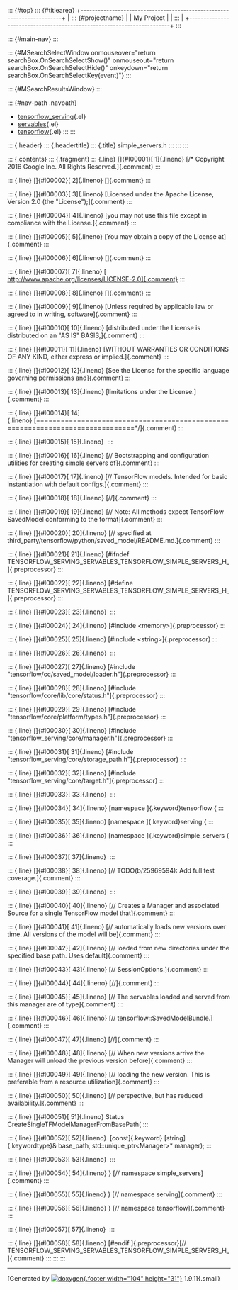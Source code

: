 ::: {#top}
::: {#titlearea}
+-----------------------------------------------------------------------+
| ::: {#projectname}                                                    |
| My Project                                                            |
| :::                                                                   |
+-----------------------------------------------------------------------+
:::

::: {#main-nav}
:::

::: {#MSearchSelectWindow onmouseover="return searchBox.OnSearchSelectShow()" onmouseout="return searchBox.OnSearchSelectHide()" onkeydown="return searchBox.OnSearchSelectKey(event)"}
:::

::: {#MSearchResultsWindow}
:::

::: {#nav-path .navpath}
-   [tensorflow\_serving](dir_bbc8937306723ff096d79d77f4a73363.html){.el}
-   [servables](dir_e240d895a087fc4ce46e8f4c52318018.html){.el}
-   [tensorflow](dir_143c99ffaf6c8b3b63b06c22e49d7998.html){.el}
:::
:::

::: {.header}
::: {.headertitle}
::: {.title}
simple\_servers.h
:::
:::
:::

::: {.contents}
::: {.fragment}
::: {.line}
[]{#l00001}[ 1]{.lineno} [/\* Copyright 2016 Google Inc. All Rights
Reserved.]{.comment}
:::

::: {.line}
[]{#l00002}[ 2]{.lineno} []{.comment}
:::

::: {.line}
[]{#l00003}[ 3]{.lineno} [Licensed under the Apache License, Version 2.0
(the \"License\");]{.comment}
:::

::: {.line}
[]{#l00004}[ 4]{.lineno} [you may not use this file except in compliance
with the License.]{.comment}
:::

::: {.line}
[]{#l00005}[ 5]{.lineno} [You may obtain a copy of the License
at]{.comment}
:::

::: {.line}
[]{#l00006}[ 6]{.lineno} []{.comment}
:::

::: {.line}
[]{#l00007}[ 7]{.lineno} [
http://www.apache.org/licenses/LICENSE-2.0]{.comment}
:::

::: {.line}
[]{#l00008}[ 8]{.lineno} []{.comment}
:::

::: {.line}
[]{#l00009}[ 9]{.lineno} [Unless required by applicable law or agreed to
in writing, software]{.comment}
:::

::: {.line}
[]{#l00010}[ 10]{.lineno} [distributed under the License is distributed
on an \"AS IS\" BASIS,]{.comment}
:::

::: {.line}
[]{#l00011}[ 11]{.lineno} [WITHOUT WARRANTIES OR CONDITIONS OF ANY KIND,
either express or implied.]{.comment}
:::

::: {.line}
[]{#l00012}[ 12]{.lineno} [See the License for the specific language
governing permissions and]{.comment}
:::

::: {.line}
[]{#l00013}[ 13]{.lineno} [limitations under the License.]{.comment}
:::

::: {.line}
[]{#l00014}[
14]{.lineno} [==============================================================================\*/]{.comment}
:::

::: {.line}
[]{#l00015}[ 15]{.lineno} 
:::

::: {.line}
[]{#l00016}[ 16]{.lineno} [// Bootstrapping and configuration utilities
for creating simple servers of]{.comment}
:::

::: {.line}
[]{#l00017}[ 17]{.lineno} [// TensorFlow models. Intended for basic
instantiation with default configs.]{.comment}
:::

::: {.line}
[]{#l00018}[ 18]{.lineno} [//]{.comment}
:::

::: {.line}
[]{#l00019}[ 19]{.lineno} [// Note: All methods expect TensorFlow
SavedModel conforming to the format]{.comment}
:::

::: {.line}
[]{#l00020}[ 20]{.lineno} [// specified at
third\_party/tensorflow/python/saved\_model/README.md.]{.comment}
:::

::: {.line}
[]{#l00021}[ 21]{.lineno} [\#ifndef
TENSORFLOW\_SERVING\_SERVABLES\_TENSORFLOW\_SIMPLE\_SERVERS\_H\_]{.preprocessor}
:::

::: {.line}
[]{#l00022}[ 22]{.lineno} [\#define
TENSORFLOW\_SERVING\_SERVABLES\_TENSORFLOW\_SIMPLE\_SERVERS\_H\_]{.preprocessor}
:::

::: {.line}
[]{#l00023}[ 23]{.lineno} 
:::

::: {.line}
[]{#l00024}[ 24]{.lineno} [\#include \<memory\>]{.preprocessor}
:::

::: {.line}
[]{#l00025}[ 25]{.lineno} [\#include \<string\>]{.preprocessor}
:::

::: {.line}
[]{#l00026}[ 26]{.lineno} 
:::

::: {.line}
[]{#l00027}[ 27]{.lineno} [\#include
\"tensorflow/cc/saved\_model/loader.h\"]{.preprocessor}
:::

::: {.line}
[]{#l00028}[ 28]{.lineno} [\#include
\"tensorflow/core/lib/core/status.h\"]{.preprocessor}
:::

::: {.line}
[]{#l00029}[ 29]{.lineno} [\#include
\"tensorflow/core/platform/types.h\"]{.preprocessor}
:::

::: {.line}
[]{#l00030}[ 30]{.lineno} [\#include
\"tensorflow\_serving/core/manager.h\"]{.preprocessor}
:::

::: {.line}
[]{#l00031}[ 31]{.lineno} [\#include
\"tensorflow\_serving/core/storage\_path.h\"]{.preprocessor}
:::

::: {.line}
[]{#l00032}[ 32]{.lineno} [\#include
\"tensorflow\_serving/core/target.h\"]{.preprocessor}
:::

::: {.line}
[]{#l00033}[ 33]{.lineno} 
:::

::: {.line}
[]{#l00034}[ 34]{.lineno} [namespace ]{.keyword}tensorflow {
:::

::: {.line}
[]{#l00035}[ 35]{.lineno} [namespace ]{.keyword}serving {
:::

::: {.line}
[]{#l00036}[ 36]{.lineno} [namespace ]{.keyword}simple\_servers {
:::

::: {.line}
[]{#l00037}[ 37]{.lineno} 
:::

::: {.line}
[]{#l00038}[ 38]{.lineno} [// TODO(b/25969594): Add full test
coverage.]{.comment}
:::

::: {.line}
[]{#l00039}[ 39]{.lineno} 
:::

::: {.line}
[]{#l00040}[ 40]{.lineno} [// Creates a Manager and associated Source
for a single TensorFlow model that]{.comment}
:::

::: {.line}
[]{#l00041}[ 41]{.lineno} [// automatically loads new versions over
time. All versions of the model will be]{.comment}
:::

::: {.line}
[]{#l00042}[ 42]{.lineno} [// loaded from new directories under the
specified base path. Uses default]{.comment}
:::

::: {.line}
[]{#l00043}[ 43]{.lineno} [// SessionOptions.]{.comment}
:::

::: {.line}
[]{#l00044}[ 44]{.lineno} [//]{.comment}
:::

::: {.line}
[]{#l00045}[ 45]{.lineno} [// The servables loaded and served from this
manager are of type]{.comment}
:::

::: {.line}
[]{#l00046}[ 46]{.lineno} [// tensorflow::SavedModelBundle.]{.comment}
:::

::: {.line}
[]{#l00047}[ 47]{.lineno} [//]{.comment}
:::

::: {.line}
[]{#l00048}[ 48]{.lineno} [// When new versions arrive the Manager will
unload the previous version before]{.comment}
:::

::: {.line}
[]{#l00049}[ 49]{.lineno} [// loading the new version. This is
preferable from a resource utilization]{.comment}
:::

::: {.line}
[]{#l00050}[ 50]{.lineno} [// perspective, but has reduced
availability.]{.comment}
:::

::: {.line}
[]{#l00051}[ 51]{.lineno} Status CreateSingleTFModelManagerFromBasePath(
:::

::: {.line}
[]{#l00052}[ 52]{.lineno}  [const]{.keyword} [string]{.keywordtype}&
base\_path, std::unique\_ptr\<Manager\>\* manager);
:::

::: {.line}
[]{#l00053}[ 53]{.lineno} 
:::

::: {.line}
[]{#l00054}[ 54]{.lineno} } [// namespace simple\_servers]{.comment}
:::

::: {.line}
[]{#l00055}[ 55]{.lineno} } [// namespace serving]{.comment}
:::

::: {.line}
[]{#l00056}[ 56]{.lineno} } [// namespace tensorflow]{.comment}
:::

::: {.line}
[]{#l00057}[ 57]{.lineno} 
:::

::: {.line}
[]{#l00058}[ 58]{.lineno} [\#endif ]{.preprocessor}[//
TENSORFLOW\_SERVING\_SERVABLES\_TENSORFLOW\_SIMPLE\_SERVERS\_H\_]{.comment}
:::
:::
:::

------------------------------------------------------------------------

[Generated by [![doxygen](doxygen.svg){.footer width="104"
height="31"}](https://www.doxygen.org/index.html) 1.9.1]{.small}

